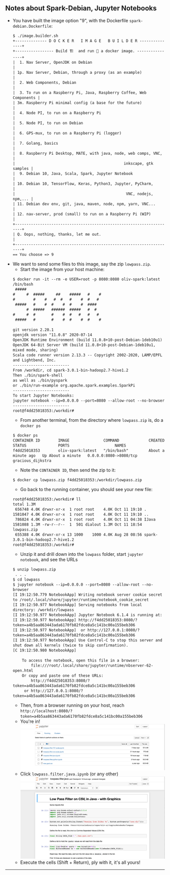 ## Notes about Spark-Debian, Jupyter Notebooks

- You have built the image option "9", with the Dockerfile `spark-debian.Dockerfile`:
  ```
  $ ./image.builder.sh 
  +-------------- D O C K E R   I M A G E   B U I L D E R ---------------+
  +----------------- Build 🏗️  and run 🏃 a docker image. ----------------+
  |  1. Nav Server, OpenJDK on Debian                                    |
  | 1p. Nav Server, Debian, through a proxy (as an example)              |
  |  2. Web Components, Debian                                           |
  |  3. To run on a Raspberry Pi, Java, Raspberry Coffee, Web Components |
  | 3m. Raspberry Pi minimal config (a base for the future)              |
  |  4. Node PI, to run on a Raspberry Pi                                |
  |  5. Node PI, to run on Debian                                        |
  |  6. GPS-mux, to run on a Raspberry Pi (logger)                       |
  |  7. Golang, basics                                                   |
  |  8. Raspberry Pi Desktop, MATE, with java, node, web comps, VNC,     |
  |                                                inkscape, gtk samples |
  |  9. Debian 10, Java, Scala, Spark, Jupyter Notebook                  |
  | 10. Debian 10, TensorFlow, Keras, Python3, Jupyter, PyCharm,         |
  |                                                 VNC, nodejs, npm,... |
  | 11. Debian dev env, git, java, maven, node, npm, yarn, VNC...        |
  | 12. nav-server, prod (small) to run on a Raspberry Pi (WIP)          |
  +----------------------------------------------------------------------+
  | Q. Oops, nothing, thanks, let me out.                                |
  +----------------------------------------------------------------------+
  == You choose => 9
  ```
- We want to send some files to this image, say the zip `lowpass.zip`.
    - Start the image from your host machine:
    ```
    $ docker run -it --rm -e USER=root -p 8080:8080 oliv-spark:latest /bin/bash
     #####
    #     #  #####     ##    #####   #    #
    #        #    #   #  #   #    #  #   #
     #####   #    #  #    #  #    #  ####
          #  #####   ######  #####   #  #
    #     #  #       #    #  #   #   #   #
     #####   #       #    #  #    #  #    #
    
    git version 2.20.1
    openjdk version "11.0.8" 2020-07-14
    OpenJDK Runtime Environment (build 11.0.8+10-post-Debian-1deb10u1)
    OpenJDK 64-Bit Server VM (build 11.0.8+10-post-Debian-1deb10u1, mixed mode, sharing)
    Scala code runner version 2.13.3 -- Copyright 2002-2020, LAMP/EPFL and Lightbend, Inc.
    -------------------------
    From /workdir, cd spark-3.0.1-bin-hadoop2.7-hive1.2
    Then ./bin/spark-shell
    as well as ./bin/pyspark
    or ./bin/run-example org.apache.spark.examples.SparkPi
    -------------------------
    To start Jupyter Notebooks:
    jupyter notebook --ip=0.0.0.0 --port=8080 --allow-root --no-browser
    -------------------------
    root@f4dd25018353:/workdir# 
    ```  
    - From another terminal, from the directory where `lowpass.zip` is,
    do a `docker ps`
    ```
    $ docker ps
    CONTAINER ID        IMAGE               COMMAND             CREATED              STATUS              PORTS                    NAMES
    f4dd25018353        oliv-spark:latest   "/bin/bash"         About a minute ago   Up About a minute   0.0.0.0:8080->8080/tcp   gracious_dijkstra
    ```
    - Note the `CONTAINER ID`, then send the zip to it:
    ```
    $ docker cp lowpass.zip f4dd25018353:/workdir/lowpass.zip
    ```
    - Go back to the running container, you should see your new file:
    ```
    root@f4dd25018353:/workdir# ll
    total 1.3M
     656748 4.0K drwxr-xr-x  1 root root    4.0K Oct 11 19:10 .
    1581047 4.0K drwxr-xr-x  1 root root    4.0K Oct 11 19:10 ..
     786824 4.0K drwxr-xr-x  1 root root    4.0K Oct 11 04:38 IJava
    1581088 1.3M -rw-r--r--  1  501 dialout 1.3M Oct 11 18:54 lowpass.zip
     655388 4.0K drwxr-xr-x 13 1000    1000 4.0K Aug 28 08:56 spark-3.0.1-bin-hadoop2.7-hive1.2
    root@f4dd25018353:/workdir# 
    ```
    - Unzip it and drill down into the `lowpass` folder, start `jupyter notebook`, and see the URLs
    ```
    $ unzip lowpass.zip
     . . .
    $ cd lowpass
    $ jupyter notebook --ip=0.0.0.0 --port=8080 --allow-root --no-browser
    [I 19:12:50.779 NotebookApp] Writing notebook server cookie secret to /root/.local/share/jupyter/runtime/notebook_cookie_secret
    [I 19:12:50.977 NotebookApp] Serving notebooks from local directory: /workdir/lowpass
    [I 19:12:50.977 NotebookApp] Jupyter Notebook 6.1.4 is running at:
    [I 19:12:50.977 NotebookApp] http://f4dd25018353:8080/?token=a4b5aa863443ada6170fb82fdce8a5c141bc00a155beb306
    [I 19:12:50.977 NotebookApp]  or http://127.0.0.1:8080/?token=a4b5aa863443ada6170fb82fdce8a5c141bc00a155beb306
    [I 19:12:50.977 NotebookApp] Use Control-C to stop this server and shut down all kernels (twice to skip confirmation).
    [C 19:12:50.980 NotebookApp] 
        
        To access the notebook, open this file in a browser:
            file:///root/.local/share/jupyter/runtime/nbserver-62-open.html
        Or copy and paste one of these URLs:
            http://f4dd25018353:8080/?token=a4b5aa863443ada6170fb82fdce8a5c141bc00a155beb306
         or http://127.0.0.1:8080/?token=a4b5aa863443ada6170fb82fdce8a5c141bc00a155beb306
    ```
    - Then, from a browser running on your host, reach `http://localhost:8080/?token=a4b5aa863443ada6170fb82fdce8a5c141bc00a155beb306`
    - You're in!
    ![01](./Jupyter.01.png)
    - Click `lowpass.filter.java.ipynb` (or any other)
    ![02](./Jupyter.02.png)
    - Execute the cells (Shift + Return), ply with it, it's all yours!

---
    